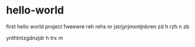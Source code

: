 # hello-world
first hello world project
fweewre
reh
rehs
nr
jstrjyrjmxntjnbren
zd h
rzh
n
zb

ynthtntzgdnzjdr
h
trx
m
